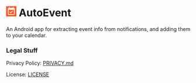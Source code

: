 # <img src="https://github.com/boswelja/AutoEvent/raw/main/app/src/main/ic_launcher-playstore.png" width="28"> AutoEvent
An Android app for extracting event info from notifications, and adding them to your calendar.

### Legal Stuff

Privacy Policy: [PRIVACY.md](https://github.com/boswelja/AutoEvent/blob/main/PRIVACY.md)

License: [LICENSE](https://github.com/boswelja/AutoEvent/blob/main/LICENSE)
